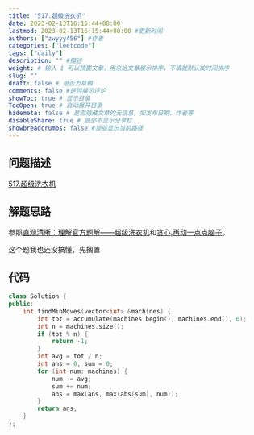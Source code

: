 ```yaml
---
title: "517.超级洗衣机"
date: 2023-02-13T16:15:44+08:00
lastmod: 2023-02-13T16:15:44+08:00 #更新时间
authors: ["zwyyy456"] #作者
categories: ["leetcode"]
tags: ["daily"]
description: "" #描述
weight: # 输入 1 可以顶置文章，用来给文章展示排序，不填就默认按时间排序
slug: ""
draft: false # 是否为草稿
comments: false #是否展示评论
showToc: true # 显示目录
TocOpen: true # 自动展开目录
hidemeta: false # 是否隐藏文章的元信息，如发布日期、作者等
disableShare: true # 底部不显示分享栏
showbreadcrumbs: false #顶部显示当前路径
---
```

## 问题描述
[517.超级洗衣机](https://leetcode.cn/problems/super-washing-machines/)

## 解题思路
参照[直观清晰：理解官方题解——超级洗衣机](https://leetcode.cn/problems/super-washing-machines/solutions/1023905/zhi-guan-qing-xi-li-jie-guan-fang-ti-jie-vxxs/)和[贪心,再动一点点脑子](https://leetcode.cn/problems/super-washing-machines/solutions/451378/tan-xin-zai-dong-yi-dian-dian-nao-zi-by-whiteashes/)。

这个题我也还没搞懂，先搁置

## 代码
```cpp
class Solution {
public:
    int findMinMoves(vector<int> &machines) {
        int tot = accumulate(machines.begin(), machines.end(), 0);
        int n = machines.size();
        if (tot % n) {
            return -1;
        }
        int avg = tot / n;
        int ans = 0, sum = 0;
        for (int num: machines) {
            num -= avg;
            sum += num;
            ans = max(ans, max(abs(sum), num));
        }
        return ans;
    }
};
```

